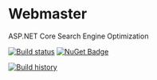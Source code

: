 # Webmaster

ASP.NET Core Search Engine Optimization

[![Build status](https://ci.appveyor.com/api/projects/status/ky098m8giba3fp4a?svg=true)](https://ci.appveyor.com/project/wangkanai/webmaster) [![NuGet Badge](https://buildstats.info/nuget/wangkanai.Webmaster?includePreReleases=true)](https://www.nuget.org/packages/wangkanai.Webmaster)

[![Build history](https://buildstats.info/appveyor/chart/wangkanai/webmaster)](https://ci.appveyor.com/project/wangkanai/webmaster/history)

